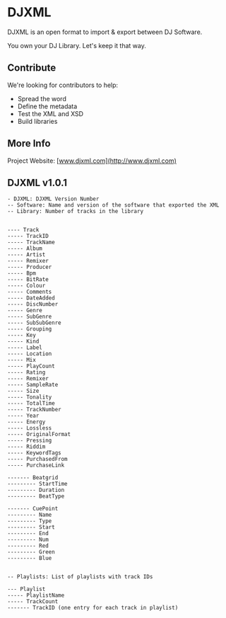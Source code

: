 # DJXML

DJXML is an open format to import & export between DJ Software.

You own your DJ Library.  Let's keep it that way.

## Contribute

We're looking for contributors to help:
- Spread the word
- Define the metadata
- Test the XML and XSD
- Build libraries

## More Info

Project Website: [www.djxml.com](http://www.djxml.com)

## DJXML v1.0.1
```
- DJXML: DJXML Version Number
-- Software: Name and version of the software that exported the XML
-- Library: Number of tracks in the library


---- Track
----- TrackID
----- TrackName
----- Album
----- Artist
----- Remixer
----- Producer
----- Bpm
----- BitRate
----- Colour
----- Comments
----- DateAdded
----- DiscNumber
----- Genre
----- SubGenre
----- SubSubGenre
----- Grouping
----- Key
----- Kind
----- Label
----- Location
----- Mix
----- PlayCount
----- Rating
----- Remixer
----- SampleRate
----- Size
----- Tonality
----- TotalTime
----- TrackNumber
----- Year
----- Energy
----- Lossless
----- OriginalFormat
----- Pressing
----- Riddim
----- KeywordTags
----- PurchasedFrom
----- PurchaseLink   
     
------- Beatgrid
--------- StartTime
--------- Duration
--------- BeatType

------- CuePoint
--------- Name
--------- Type
--------- Start
--------- End
--------- Num
--------- Red
--------- Green
--------- Blue


-- Playlists: List of playlists with track IDs

--- Playlist
----- PlaylistName
----- TrackCount
------- TrackID (one entry for each track in playlist)
```


